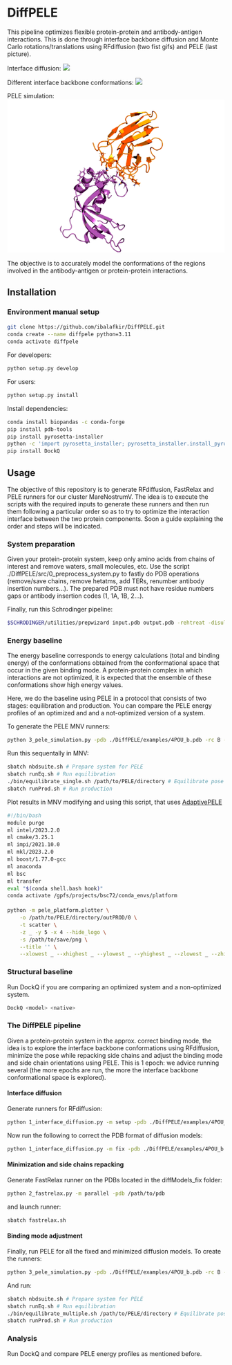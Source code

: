 # DiffPELE
This pipeline optimizes flexible protein-protein and antibody-antigen interactions. This is done through interface backbone diffusion and Monte Carlo rotations/translations using RFdiffusion (two fist gifs) and PELE (last picture). 

Interface diffusion:
![](./img/diffusion_1.gif)

Different interface backbone conformations:
![](./img/diffusion_2.png)

PELE simulation:
![](./img/pele.gif)

The objective is to accurately model the conformations of the regions involved in the antibody-antigen or protein-protein interactions.

## Installation
### Environment manual setup
```bash
git clone https://github.com/ibalafkir/DiffPELE.git
conda create --name diffpele python=3.11
conda activate diffpele
```
For developers:
```bash
python setup.py develop
```
For users:
```bash
python setup.py install
```
Install dependencies:
```bash
conda install biopandas -c conda-forge
pip install pdb-tools
pip install pyrosetta-installer
python -c 'import pyrosetta_installer; pyrosetta_installer.install_pyrosetta()'
pip install DockQ
```

## Usage
The objective of this repository is to generate RFdiffusion, FastRelax and PELE runners for our cluster MareNostrumV. The idea is to execute the scripts with the required inputs to generate these runners and then run them following a particular order so as to try to optimize the interaction interface between the two protein components. Soon a guide explaining the order and steps will be indicated.

### System preparation

Given your protein-protein system, keep only amino acids from chains of interest and remove waters, small molecules, etc.
Use the script ./DiffPELE/src/0_preprocess_system.py to fastly do PDB operations (remove/save chains, remove hetatms, add TERs, renumber antibody insertion numbers...). The prepared PDB must not have residue numbers gaps or antibody insertion codes (1, 1A, 1B, 2...).

Finally, run this Schrodinger pipeline:
```bash
$SCHRODINGER/utilities/prepwizard input.pdb output.pdb -rehtreat -disulfides -fillloops -fillsidechains -propka_pH 7.4 -minimize_adj_h -f OPLS_2005
```
### Energy baseline
The energy baseline corresponds to energy calculations (total and binding energy) of the conformations obtained from the conformational space that occur in the given binding mode. A protein-protein complex in which interactions are not optimized, it is expected that the ensemble of these conformations show high energy values. 

Here, we do the baseline using PELE in a protocol that consists of two stages: equilibration and production. You can compare the PELE energy profiles of an optimized and and a not-optimized version of a system.

To generate the PELE MNV runners:
```bash
python 3_pele_simulation.py -pdb ./DiffPELE/examples/4POU_b.pdb -rc B -lc A -dc 12.0 -m single
```
Run this sequentally in MNV:
```bash
sbatch nbdsuite.sh # Prepare system for PELE
sbatch runEq.sh # Run equilibration
./bin/equilibrate_single.sh /path/to/PELE/directory # Equilibrate pose (top total energy in top 20% binding energy)
sbatch runProd.sh # Run production
```
Plot results in MNV modifying and using this script, that uses [AdaptivePELE](https://github.com/BSC-CNS-EAPM/AdaptivePELE)
```bash
#!/bin/bash
module purge
ml intel/2023.2.0
ml cmake/3.25.1
ml impi/2021.10.0
ml mkl/2023.2.0
ml boost/1.77.0-gcc
ml anaconda
ml bsc
ml transfer
eval "$(conda shell.bash hook)"
conda activate /gpfs/projects/bsc72/conda_envs/platform

python -m pele_platform.plotter \
	-o /path/to/PELE/directory/outPROD/0 \
	-t scatter \
	-z _ -y 5 -x 4 --hide_logo \
	-s /path/to/save/png \
	--title '' \
	--xlowest _ --xhighest _ --ylowest _ --yhighest _ --zlowest _ --zhighest _
```

### Structural baseline
Run DockQ if you are comparing an optimized system and a non-optimized system.

```bash
DockQ <model> <native>
```

### The DiffPELE pipeline
Given a protein-protein system in the approx. correct binding mode, the idea is to explore the interface backbone conformations using RFdiffusion, minimize the pose while repacking side chains and adjust the binding mode and side chain orientations using PELE. This is 1 epoch: we advice running several (the more epochs are run, the more the interface backbone conformational space is explored).

#### Interface diffusion
Generate runners for RFdiffusion:
```bash
python 1_interface_diffusion.py -m setup -pdb ./DiffPELE/examples/4POU_b.pdb -rc B -lc A -dc 12.0 -rip /gpfs/projects/bsc72/Repos/RFdiffusion/scripts/run_inference.py
```
Now run the following to correct the PDB format of diffusion models:
```bash
python 1_interface_diffusion.py -m fix -pdb ./DiffPELE/examples/4POU_b.pdb -dmi /path/to/*diffModels
```

#### Minimization and side chains repacking
Generate FastRelax runner on the PDBs located in the diffModels_fix folder:
```bash
python 2_fastrelax.py -m parallel -pdb /path/to/pdb
```
and launch runner:
```bash
sbatch fastrelax.sh
```

#### Binding mode adjustment
Finally, run PELE for all the fixed and minimized diffusion models. To create the runners: 
```bash
python 3_pele_simulation.py -pdb ./DiffPELE/examples/4POU_b.pdb -rc B -lc A -dc 12.0 -m multiple -mpdb /path/to/dir/with/diffusion_models
```
And run:
```bash
sbatch nbdsuite.sh # Prepare system for PELE
sbatch runEq.sh # Run equilibration
./bin/equilibrate_multiple.sh /path/to/PELE/directory # Equilibrate pose (top total energy in top 20% binding energy)
sbatch runProd.sh # Run production
```
### Analysis
Run DockQ and compare PELE energy profiles as mentioned before.